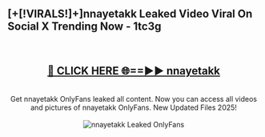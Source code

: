 <h2>[+[!VIRALS!]+]nnayetakk Leaked Video Viral On Social X Trending Now - 1tc3g</h2>
<br>
<div align="center">
<h2><a href="https://libra.edu.pl?nnayetakk" rel="nofollow">🔴 CLICK HERE 🌐==►► nnayetakk</a></h2>
<br>
Get nnayetakk OnlyFans leaked all content. Now you can access all videos and pictures of nnayetakk OnlyFans. New Updated Files 2025!
<br>
<br>
<a href="https://libra.edu.pl?nnayetakk" rel="nofollow" data-target="animated-image.originalLink"><img src="https://i.ibb.co.com/WyWwxjT/player-gif2.gif" alt="nnayetakk Leaked OnlyFans" style="max-width: 100%; display: inline-block;" data-target="animated-image.originalImage"></a>
</div>
<br>